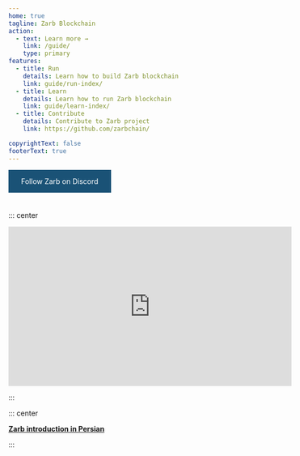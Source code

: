 ```yaml
---
home: true
tagline: Zarb Blockchain
action:
  - text: Learn more →
    link: /guide/
    type: primary
features:
  - title: Run
    details: Learn how to build Zarb blockchain
    link: guide/run-index/
  - title: Learn
    details: Learn how to run Zarb blockchain
    link: guide/learn-index/
  - title: Contribute
    details: Contribute to Zarb project
    link: https://github.com/zarbchain/

copyrightText: false
footerText: true
---
```


<div class="discord">
  <a style="background-color: #1a5276; color: white; padding: 14px 25px; text-align: center; text-decoration: none; display: inline-block;margin-bottom: 5px;" href="https://discord.gg/zPqWqV85ch" target="_blank">Follow Zarb on Discord</a>
</div>

<br>

::: center

<iframe width="560" height="315" src="https://www.youtube.com/embed/l5VEMfDIAmo" frameborder="0" allow="accelerometer; autoplay; clipboard-write; encrypted-media; gyroscope; picture-in-picture" allowfullscreen></iframe>

:::

::: center

**[Zarb introduction in Persian](https://www.youtube.com/watch?v=l5VEMfDIAmo)**

:::
